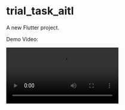 # trial_task_aitl

A new Flutter project.

Demo Video:

![Flutter Trial App](https://github.com/An7orAhmed/trial_task_aitl/blob/master/demo.wmv)
